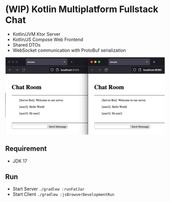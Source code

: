 # (WIP) Kotlin Multiplatform Fullstack Chat

- Kotlin/JVM Ktor Server
- Kotlin/JS Compose Web Frontend
- Shared DTOs
- WebSocket communication with ProtoBuf serialization

![img.png](docs/images/screenshot.png)

## Requirement
- JDK 17

## Run

- Start Server `./gradlew :runFatJar`
- Start Client `./gradlew :jsBrowserDevelopmentRun`
